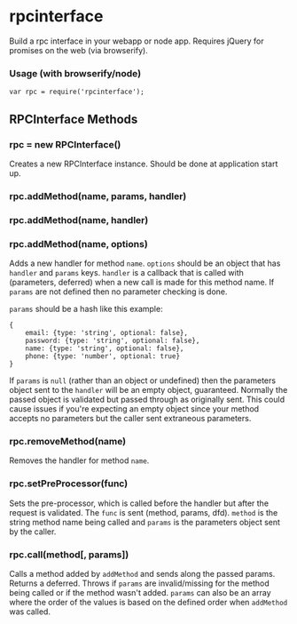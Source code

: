 # rpcinterface #

Build a rpc interface in your webapp or node app. Requires jQuery for promises on
the web (via browserify).

### Usage (with browserify/node) ###

```JS
var rpc = require('rpcinterface');
```

## RPCInterface Methods ##

### rpc = new RPCInterface() ###

Creates a new RPCInterface instance. Should be done at application start up.

### rpc.addMethod(name, params, handler) ###
### rpc.addMethod(name, handler) ###
### rpc.addMethod(name, options) ###

Adds a new handler for method `name`. `options` should be an object that has
`handler` and `params` keys. `handler` is a callback that is called with
(parameters, deferred) when a new call is made for this method name. If
`params` are not defined then no parameter checking is done.

`params` should be a hash like this example:
```JS
{
    email: {type: 'string', optional: false},
    password: {type: 'string', optional: false},
    name: {type: 'string', optional: false},
    phone: {type: 'number', optional: true}
}
```

If `params` is `null` (rather than an object or undefined) then the parameters
object sent to the `handler` will be an empty object, guaranteed. Normally the
passed object is validated but passed through as originally sent. This could
cause issues if you're expecting an empty object since your method accepts no
parameters but the caller sent extraneous parameters.

### rpc.removeMethod(name) ###

Removes the handler for method `name`.

### rpc.setPreProcessor(func) ###

Sets the pre-processor, which is called before the handler but after the request is
validated. The `func` is sent (method, params, dfd). `method` is the string method
name being called and `params` is the parameters object sent by the caller.

### rpc.call(method[, params]) ###

Calls a method added by `addMethod` and sends along the passed params. Returns a
deferred. Throws if `params` are invalid/missing for the method being called or if
the method wasn't added. `params` can also be an array where the order of the values
is based on the defined order when `addMethod` was called.

